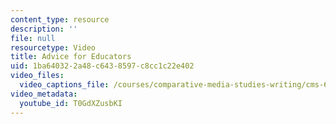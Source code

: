 ```yaml
---
content_type: resource
description: ''
file: null
resourcetype: Video
title: Advice for Educators
uid: 1ba64032-2a48-c643-8597-c8cc1c22e402
video_files:
  video_captions_file: /courses/comparative-media-studies-writing/cms-611j-creating-video-games-fall-2014/instructor-insights/video-playlist/advice-for-educators/T0GdXZusbKI.vtt
video_metadata:
  youtube_id: T0GdXZusbKI
---
```

